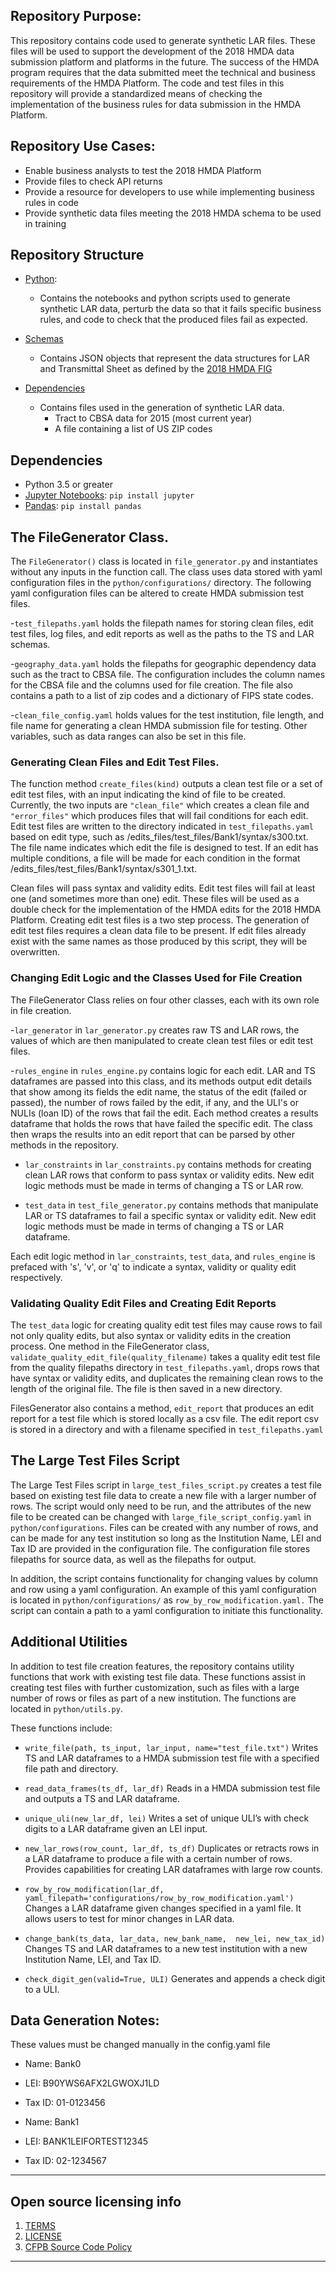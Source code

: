 ## Repository Purpose:
This repository contains code used to generate synthetic LAR files. These files will be used to support the development of the 2018 HMDA data submission platform and platforms in the future. The success of the HMDA program requires that the data submitted meet the technical and business requirements of the HMDA Platform. The code and test files in this repository will provide a standardized means of checking the implementation of the business rules for data submission in the HMDA Platform.

## Repository Use Cases:
- Enable business analysts to test the 2018 HMDA Platform
- Provide files to check API returns
- Provide a resource for developers to use while implementing business rules in code
- Provide synthetic data files meeting the 2018 HMDA schema to be used in training

## Repository Structure
- [Python](https://github.com/cfpb/hmda-test-files/tree/master/python):
    - Contains the notebooks and python scripts used to generate synthetic LAR data, perturb the data so that it fails specific business rules, and code to check that the produced files fail as expected.

- [Schemas](https://github.com/cfpb/hmda-test-files/tree/master/schemas)
    - Contains JSON objects that represent the data structures for LAR and Transmittal Sheet as defined by the [2018 HMDA FIG](https://s3.amazonaws.com/cfpb-hmda-public/prod/help/2018-hmda-fig-2018-hmda-rule.pdf)

- [Dependencies](https://github.com/cfpb/hmda-test-files/tree/master/dependencies)
    - Contains files used in the generation of synthetic LAR data.
        - Tract to CBSA data for 2015 (most current year)
        - A file containing a list of US ZIP codes

## Dependencies
- Python 3.5 or greater
- [Jupyter Notebooks](http://jupyter.org/): `pip install jupyter`
- [Pandas](http://pandas.pydata.org/): `pip install pandas`

## The FileGenerator Class. 
The `FileGenerator()` class is located in `file_generator.py` and instantiates without any inputs in the function call. The class uses data stored with yaml configuration files in the 
`python/configurations/` directory. The following yaml configuration files can be altered to create HMDA submission test files.  

-`test_filepaths.yaml` holds the filepath names for storing clean files, edit test files, log files, and edit reports as well as the paths to the TS and LAR schemas. 

-`geography_data.yaml` holds the filepaths for geographic dependency data such as the tract to CBSA file. The configuration includes the column names for the CBSA file and the columns used for file creation. The file also contains a path to a list of zip codes and a dictionary of FIPS state codes. 

-`clean_file_config.yaml` holds values for the test institution, file length, and file name for generating a clean HMDA submission file for testing. Other variables, such as data ranges can also be set in this file. 

### Generating Clean Files and Edit Test Files. 
The function method `create_files(kind)` outputs a clean test file or a set of edit test files, with an input indicating the kind of file to be created. Currently, the two inputs are `"clean_file"` which creates a clean file and `"error_files"` which produces files that will fail conditions for each edit. Edit test files are written to the directory indicated in `test_filepaths.yaml` based on edit type, such as /edits_files/test_files/Bank1/syntax/s300.txt. The file name indicates which edit the file is designed to test. If an edit has multiple conditions, a file will be made for each condition in the format /edits_files/test_files/Bank1/syntax/s301_1.txt.

Clean files will pass syntax and validity edits. Edit test files will fail at least one (and sometimes more than one) edit. These files will be used as a double check for the implementation of the HMDA edits for the 2018 HMDA Platform. Creating edit test files is a two step process. The generation of edit test files requires a clean data file to be present. If edit files already exist with the same names as those produced by this script, they will be overwritten.

### Changing Edit Logic and the Classes Used for File Creation 
The FileGenerator Class relies on four other classes, each with its own role in file creation. 

-`lar_generator` in `lar_generator.py` creates raw TS and LAR rows, the values of which are then manipulated to create clean test files or edit test files. 

-`rules_engine` in `rules_engine.py` contains logic for each edit. LAR and TS dataframes are passed into this class, and its methods output edit details that show among its fields the edit name, the status of the edit (failed or passed), the number of rows failed by the edit, if any, and the ULI's or 
NULIs (loan ID) of the rows that fail the edit. Each method creates a results dataframe that holds the rows that have failed the specific edit. The class then wraps the results into an edit report that can be parsed by other methods in the repository.  

- `lar_constraints` in `lar_constraints.py` contains methods for creating clean LAR rows that conform to pass syntax or validity edits. New edit logic methods must be made in terms of changing a TS or LAR row. 

- `test_data` in `test_file_generator.py` contains methods that manipulate LAR or TS dataframes to fail a specific syntax or validity edit. New edit logic methods must be made in terms of changing a TS or LAR dataframe.

Each edit logic method in `lar_constraints`, `test_data`, and `rules_engine` is prefaced with 's', 'v', or 'q' to indicate a syntax, validity or quality edit respectively.

### Validating Quality Edit Files and Creating Edit Reports
The `test_data` logic for creating quality edit test files may cause rows to fail not only quality edits, but also syntax or validity edits in the creation process. One method in the FileGenerator class, `validate_quality_edit_file(quality_filename)` takes a quality edit test file from the quality filepaths directory in `test_filepaths.yaml`, drops rows that have syntax or validity edits, and duplicates the remaining clean rows to the length of the original file. The file is then saved in a new directory.

FilesGenerator also contains a method, `edit_report` that produces an edit report for a test file which is stored locally as a csv file. The edit report csv is stored in a directory and with a filename specified in `test_filepaths.yaml` 

## The Large Test Files Script
The Large Test Files script in `large_test_files_script.py` creates a test file based on existing test file data to create a new file with a larger number of rows. The script would only need to be run, and the attributes of the new file to be created can be changed with `large_file_script_config.yaml` in 
`python/configurations`. Files can be created with any number of rows, and can be made for any test institution so long as the Institution Name, LEI and Tax ID are provided in the configuration file. The configuration file stores filepaths for source data, as well as the filepaths for output. 

In addition, the script contains functionality for changing values by column and row using a yaml configuration. An example of this yaml configuration is located in `python/configurations/` as 
`row_by_row_modification.yaml.` The script can contain a path to a yaml configuration to initiate this functionality.  

## Additional Utilities
In addition to test file creation features, the repository contains utility functions that work with existing test file data. These functions assist in creating test files with further customization, such as files with a large number of rows or files as part of a new institution. The functions are located in `python/utils.py`. 

These functions include:
- `write_file(path, ts_input, lar_input, name="test_file.txt")` 
	Writes TS and LAR dataframes to a HMDA submission test file with a specified file path and directory. 

- `read_data_frames(ts_df, lar_df)` 
	Reads in a HMDA submission test file and outputs a TS and LAR dataframe. 

- `unique_uli(new_lar_df, lei)`
	Writes a set of unique ULI’s with check digits to a LAR dataframe given an LEI input. 

- `new_lar_rows(row_count, lar_df, ts_df)` 
	Duplicates or retracts rows in a LAR dataframe to produce a file with a certain number of rows. Provides capabilities for creating LAR dataframes with large row counts. 

- `row_by_row_modification(lar_df, yaml_filepath='configurations/row_by_row_modification.yaml')`
	Changes a LAR dataframe given changes specified in a yaml file. It allows users to test for minor changes in LAR data.

- `change_bank(ts_data, lar_data, new_bank_name, 
	new_lei, new_tax_id)`
	Changes TS and LAR dataframes to a new test institution with a new Institution Name, LEI, and Tax ID. 

- `check_digit_gen(valid=True, ULI)`
	 Generates and appends a check digit to a ULI.   

## Data Generation Notes:
These values must be changed manually in the config.yaml file
- Name: Bank0
- LEI: B90YWS6AFX2LGWOXJ1LD
- Tax ID: 01-0123456

- Name: Bank1
- LEI: BANK1LEIFORTEST12345
- Tax ID: 02-1234567

----
## Open source licensing info
1. [TERMS](TERMS.md)
2. [LICENSE](https://github.com/cfpb/hmda-platform/blob/master/LICENSE)
3. [CFPB Source Code Policy](https://github.com/cfpb/source-code-policy/)
----